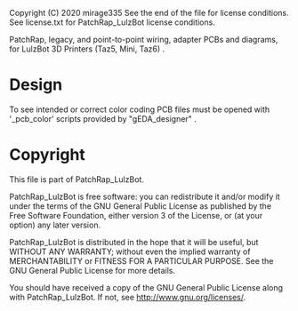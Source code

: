 
Copyright (C) 2020 mirage335
See the end of the file for license conditions.
See license.txt for PatchRap_LulzBot license conditions.


PatchRap, legacy, and point-to-point wiring, adapter PCBs and diagrams, for LulzBot 3D Printers (Taz5, Mini, Taz6) .


# Design

To see intended or correct color coding PCB files must be opened with '_pcb_color' scripts provided by "gEDA_designer" .



# Copyright
This file is part of PatchRap_LulzBot.

PatchRap_LulzBot is free software: you can redistribute it and/or modify
it under the terms of the GNU General Public License as published by
the Free Software Foundation, either version 3 of the License, or
(at your option) any later version.

PatchRap_LulzBot is distributed in the hope that it will be useful,
but WITHOUT ANY WARRANTY; without even the implied warranty of
MERCHANTABILITY or FITNESS FOR A PARTICULAR PURPOSE.  See the
GNU General Public License for more details.

You should have received a copy of the GNU General Public License
along with PatchRap_LulzBot.  If not, see <http://www.gnu.org/licenses/>.

